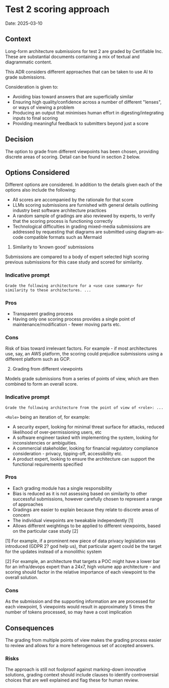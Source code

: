 # Test 2 scoring approach
Date: 2025-03-10

## Context
Long-form architecture submissions for test 2 are graded by Certifiable Inc. These are substantial documents
containing a mix of textual and diagrammatic content.

This ADR considers different approaches that can be taken to use AI to grade submissions.  

Consideration is given to:
- Avoiding bias toward answers that are superficially similar
- Ensuring high quality/confidence across a number of different "lenses", or ways of viewing a problem
- Producing an output that minimises human effort in digesting/integrating inputs to final scoring
- Providing meaningful feedback to submitters beyond just a score

## Decision
The option to grade from different viewpoints has been chosen, providing discrete areas
of scoring. Detail can be found in section 2 below.

## Options Considered

Different options are considered.  In addition to the details given each of the
options also include the following:

- All scores are accompanied by the rationale for that score
- LLMs scoring submissions are furnished with general details outlining industry best software architecture practices
- A random sample of gradings are also reviewed by experts, to verify that the scoring process is functioning correctly
- Technological difficulties in grading mixed-media submissions are addressed by requesting that diagrams are submitted using diagram-as-code
compatible formats such as Mermaid

1. Similarity to ‘known good’ submissions

Submissions are compared to a body of expert selected high scoring previous submissions for this case study and scored for similarity.

### Indicative prompt

```
Grade the following architecture for a <use case summary> for similarity to these architectures. ...
```

### Pros

- Transparent grading process
- Having only one scoring process provides a single point of maintenance/modification - fewer moving parts etc.

### Cons

Risk of bias toward irrelevant factors.  For example - if most architectures use, say, an AWS platform, the scoring could prejudice submissions 
using a different platform such as GCP.

2. Grading from different viewpoints

Models grade submissions from a series of points of view, which are then combined to form an overall score.

### Indicative prompt

```
Grade the following architecture from the point of view of <role>: ...
```

`<Role>` being an iteration of, for example:
- A security expert, looking for minimal threat surface for attacks, reduced likelihood of over-permissioning users, etc
- A software engineer tasked with implementing the system, looking for inconsistencies or ambiguities.
- A commercial stakeholder, looking for financial regulatory compliance consideration - privacy, tipping-off, accessibility etc.
- A product expert, looking to ensure the architecture can support the functional requirements specified

### Pros

- Each grading module has a single responsibility
- Bias is reduced as it is not assessing based on similarity to other successful submissions, however carefully chosen to represent a range of approaches
- Gradings are easier to explain because they relate to discrete areas of concern
- The individual viewpoints are tweakable independently [1]
- Allows different weightings to be applied to different viewpoints, based on the particular case study [2]

[1] For example, if a prominent new piece of data privacy legislation was introduced (GDPR 2? god help us), that particular agent could be the target for the updates instead of a monolithic system

[2] For example, an architecture that targets a POC might have a lower bar for an infra/devops expert than a 24x7, high volume app architecture - and scoring should factor in the relative importance of each viewpoint to the overall solution.

### Cons

As the submission and the supporting information are are processed for each viewpoint, 5 viewpoints would result in approximately  5 times the number of tokens processed, so may have a cost implication

## Consequences

The grading from multiple points of view makes the grading process easier to review and allows for a more heterogenous set of accepted answers.

### Risks

The approach is still not foolproof against marking-down innovative solutions, grading context should include clauses to identify controversial choices that are well explained and flag these for human review.
